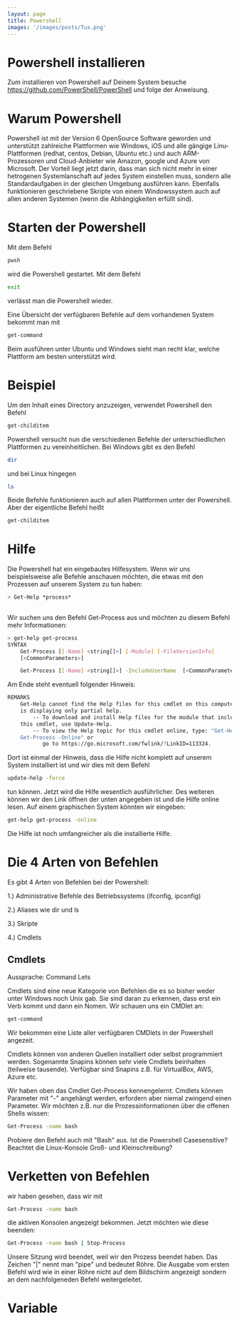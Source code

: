 ```yaml
---
layout: page
title: Powershell
images: '/images/posts/Tux.png'
---
```


# Powershell installieren

Zum installieren von Powershell auf Deinem System besuche <https://github.com/PowerShell/PowerShell> und folge der Anweisung.

# Warum Powershell

Powershell ist mit der Version 6 OpenSource Software geworden und unterstützt zahlreiche Plattformen wie Windows, iOS und alle gängige Linu-Plattformen (redhat, centos, Debian, Ubuntu etc.) und auch ARM-Prozessoren und Cloud-Anbieter wie Amazon, google und Azure von Microsoft. Der Vorteil liegt jetzt darin, dass man sich nicht mehr in einer hetrogenen Systemlanschaft auf jedes System einstellen muss, sondern alle Standardaufgaben in der gleichen Umgebung ausführen kann. Ebenfalls funktionieren geschriebene Skripte von einem Windowssystem auch auf allen anderen Systemen (wenn die Abhängigkeiten erfüllt sind).

# Starten der Powershell

Mit dem Befehl
````bash
pwsh
````

wird die Powershell gestartet. Mit dem Befehl

````bash
exit
````

verlässt man die Powershell wieder. 

Eine Übersicht der verfügbaren Befehle auf dem vorhandenen System bekommt man mit

````bash
get-command
````

Beim ausführen unter Ubuntu und Windows sieht man recht klar, welche Plattform am besten unterstützt wird.

# Beispiel

Um den Inhalt eines Directory anzuzeigen, verwendet Powershell den Befehl


````bash
get-childitem
````

Powershell versucht nun die verschiedenen Befehle der unterschiedlichen Plattformen zu vereinheitlichen. Bei Windows gibt es den Befehl

````bash
dir
````

und bei Linux hingegen

````bash
ls
````

Beide Befehle funktionieren auch auf allen Plattformen unter der Powershell. Aber der eigentliche Befehl heißt

````bash
get-childitem
````

# Hilfe

Die Powershell hat ein eingebautes Hilfesystem. Wenn wir uns beispielsweise alle Befehle anschauen möchten, die etwas mit den Prozessen auf unserem System zu tun haben:

````bash
> Get-Help *process*
                                                                                Name                              Category  Module                    Synopsis  ----                              --------  ------                    --------  Debug-Process                     Cmdlet    Microsoft.PowerShell.M... ...       Get-Process                       Cmdlet    Microsoft.PowerShell.M... ...       Start-Process                     Cmdlet    Microsoft.PowerShell.M... ...       Stop-Process                      Cmdlet    Microsoft.PowerShell.M... ...       Wait-Process                      Cmdlet    Microsoft.PowerShell.M... ...       Get-PSMetaConfigurationProcessed  Function  PSDesiredStateConfigur... ...       Set-PSMetaConfigDocInsProcesse... Function  PSDesiredStateConfigur... ... 
````

Wir suchen uns den Befehl Get-Process aus und möchten zu diesem Befehl mehr Informationen:

````bash
> get-help get-process                                                                                                                                  NAME                                                                                Get-Process                                                                 
SYNTAX
    Get-Process [[-Name] <string[]>] [-Module] [-FileVersionInfo]
    [<CommonParameters>]

    Get-Process [[-Name] <string[]>] -IncludeUserName  [<CommonParameters>]
````

Am Ende steht eventuell folgender Hinweis:

````bash
REMARKS
    Get-Help cannot find the Help files for this cmdlet on this computer. It
    is displaying only partial help.
        -- To download and install Help files for the module that includes
    this cmdlet, use Update-Help.
        -- To view the Help topic for this cmdlet online, type: "Get-Help
    Get-Process -Online" or
           go to https://go.microsoft.com/fwlink/?LinkID=113324.

````

Dort ist einmal der Hinweis, dass die Hilfe nicht komplett auf unserem System installiert ist und wir dies mit dem Befehl

````bash
update-help -force
````

tun können. Jetzt wird die Hilfe wesentlich ausführlicher. Des weiteren können wir den Link öffnen der unten angegeben ist und die Hilfe online lesen. Auf einem graphischen System könnten wir eingeben:

````bash
get-help get-process -online
````

Die Hilfe ist noch umfangreicher als die installierte Hilfe.

# Die 4 Arten von Befehlen

Es gibt 4 Arten von Befehlen bei der Powershell:

1.) Administrative Befehle des Betriebssystems (ifconfig, ipconfig)

2.) Aliases wie dir und ls

3.) Skripte

4.) Cmdlets

## Cmdlets

Aussprache: Command Lets

Cmdlets sind eine neue Kategorie von Befehlen die es so bisher weder unter Windows noch Unix gab.  Sie sind daran zu erkennen, dass erst ein Verb kommt und dann ein Nomen. Wir schauen uns ein CMDlet an:

````bash
get-command
````

Wir bekommen eine Liste aller verfügbaren CMDlets in der Powershell angezeit.

Cmdlets können von anderen Quellen installiert oder selbst programmiert werden. Sogenannte Snapins können sehr viele Cmdlets beinhalten (teilweise tausende). Verfügbar sind Snapins z.B. für VirtualBox, AWS, Azure etc.

Wir haben oben das Cmdlet Get-Process kennengelernt. Cmdlets können Parameter mit "-" angehängt werden, erfordern aber niemal zwingend einen Parameter. Wir möchten z.B. nur die Prozessinformationen über die offenen Shells wissen:

````bash
Get-Process -name bash
````

Probiere den Befehl auch mit "Bash" aus. Ist die Powershell Casesensitive? Beachtet die Linux-Konsole Groß- und Kleinschreibung?

# Verketten von Befehlen

wir haben gesehen, dass wir mit

````bash
Get-Process -name bash
````

die aktiven Konsolen angezeigt bekommen. Jetzt möchten wie diese beenden:

````bash
Get-Process -name bash | Stop-Process
````

Unsere Sitzung wird beendet, weil wir den Prozess beendet haben. Das Zeichen "|" nennt man "pipe" und bedeutet Röhre. Die Ausgabe vom ersten Befehl wird wie in einer Röhre nicht auf dem Bildschirm angezeigt sondern an dem nachfolgeneden Befehl weitergeleitet.

# Variable






